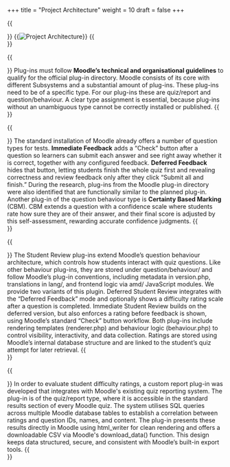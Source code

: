 +++
title = "Project Architecture"
weight = 10
draft = false
+++

{{<section title="Overview">}}
{{<image src="architecture.png" alt="Project Architecture">}}
{{</section>}}

{{<section title="Moodle system architecture">}}
Plug-ins must follow **Moodle’s technical and organisational guidelines** to qualify for the official plug-in directory. Moodle consists of its core with different Subsystems and a substantial amount of plug-ins. These plug-ins need to be of a specific type. For our plug-ins these are quiz/report and question/behaviour. A clear type assignment is essential, because plug-ins without an unambiguous type cannot be correctly installed or published.
{{</section>}}

{{<section title="Existing Plug-ins">}}
The standard installation of Moodle already offers a number of question types for tests. **Immediate Feedback** adds a “Check” button after a question so learners can submit each answer and see right away whether it is correct, together with any configured feedback. **Deferred Feedback** hides that button, letting students finish the whole quiz first and revealing correctness and review feedback only after they click “Submit all and finish.” During the research, plug-ins from the Moodle plug-in directory were also identified that are functionally similar to the planned plug-in. Another plug-in of the question behaviour type is **Certainty Based Marking** (CBM). CBM extends a question with a confidence scale where students rate how sure they are of their answer, and their final score is adjusted by this self-assessment, rewarding accurate confidence judgments.
{{</section>}}

{{<section title="Difficulty Assessment Plug-ins">}}
The Student Review plug-ins extend Moodle’s question behaviour architecture, which controls how students interact with quiz questions. Like other behaviour plug-ins, they are stored under question/behaviour/ and follow Moodle’s plug-in conventions, including metadata in version.php, translations in lang/, and frontend logic via amd/ JavaScript modules. We provide two variants of this plugin. Deferred Student Review integrates with the “Deferred Feedback” mode and optionally shows a difficulty rating scale after a question is completed. Immediate Student Review builds on the deferred version, but also enforces a rating before feedback is shown, using Moodle’s standard “Check” button workflow. Both plug-ins include rendering templates (renderer.php) and behaviour logic (behaviour.php) to control visibility, interactivity, and data collection. Ratings are stored using Moodle’s internal database structure and are linked to the student’s quiz attempt for later retrieval.
{{</section>}}

{{<section title="Analysis Plug-in">}}
In order to evaluate student difficulty ratings, a custom report plug-in was developed that integrates with Moodle's existing quiz reporting system. The plug-in is of the quiz/report type, where it is accessible in the standard results section of every Moodle quiz. The system utilises SQL queries across multiple Moodle database tables to establish a correlation between ratings and question IDs, names, and content. The plug-in presents these results directly in Moodle using html_writer for clean rendering and offers a downloadable CSV via Moodle's download_data() function. This design keeps data structured, secure, and consistent with Moodle’s built-in export tools.
{{</section>}}
